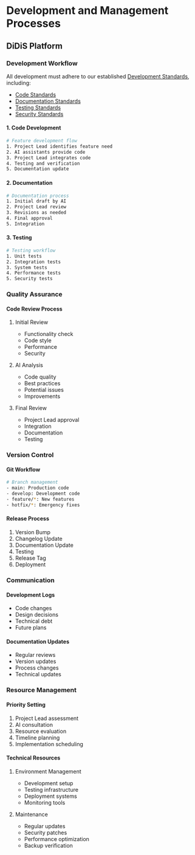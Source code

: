 # Development and Management Processes
## DiDiS Platform

### Development Workflow

All development must adhere to our established [Development Standards](../standards/README.md), including:
- [Code Standards](../standards/CODE_STANDARDS.md)
- [Documentation Standards](../standards/DOCUMENTATION_STANDARDS.md)
- [Testing Standards](../standards/TESTING_STANDARDS.md)
- [Security Standards](../standards/SECURITY_STANDARDS.md)

#### 1. Code Development
```bash
# Feature development flow
1. Project Lead identifies feature need
2. AI assistants provide code
3. Project Lead integrates code
4. Testing and verification
5. Documentation update
```

#### 2. Documentation
```bash
# Documentation process
1. Initial draft by AI
2. Project Lead review
3. Revisions as needed
4. Final approval
5. Integration
```

#### 3. Testing
```bash
# Testing workflow
1. Unit tests
2. Integration tests
3. System tests
4. Performance tests
5. Security tests
```

### Quality Assurance

#### Code Review Process
1. Initial Review
   - Functionality check
   - Code style
   - Performance
   - Security

2. AI Analysis
   - Code quality
   - Best practices
   - Potential issues
   - Improvements

3. Final Review
   - Project Lead approval
   - Integration
   - Documentation
   - Testing

### Version Control

#### Git Workflow
```bash
# Branch management
- main: Production code
- develop: Development code
- feature/*: New features
- hotfix/*: Emergency fixes
```

#### Release Process
1. Version Bump
2. Changelog Update
3. Documentation Update
4. Testing
5. Release Tag
6. Deployment

### Communication

#### Development Logs
- Code changes
- Design decisions
- Technical debt
- Future plans

#### Documentation Updates
- Regular reviews
- Version updates
- Process changes
- Technical updates

### Resource Management

#### Priority Setting
1. Project Lead assessment
2. AI consultation
3. Resource evaluation
4. Timeline planning
5. Implementation scheduling

#### Technical Resources
1. Environment Management
   - Development setup
   - Testing infrastructure
   - Deployment systems
   - Monitoring tools

2. Maintenance
   - Regular updates
   - Security patches
   - Performance optimization
   - Backup verification

